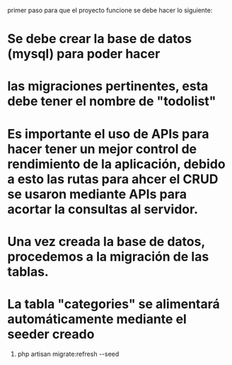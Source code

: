 primer paso para que el proyecto funcione se debe hacer lo siguiente:

# ###################################################################################
#              Se debe crear la base de datos (mysql) para poder hacer 
#              las migraciones pertinentes, esta debe tener el nombre de "todolist"
# ###################################################################################


# Es importante el uso de APIs para hacer tener un mejor control de rendimiento de la aplicación, debido a esto las rutas para ahcer el CRUD se usaron mediante APIs para acortar la consultas al servidor.



# Una vez creada la base de datos, procedemos a la migración de las tablas.
# La tabla "categories" se alimentará automáticamente mediante el seeder creado

1.  php artisan migrate:refresh --seed

